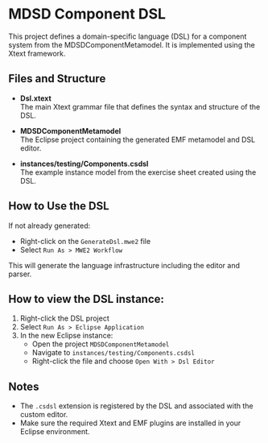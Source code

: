 # MDSD Component DSL

This project defines a domain-specific language (DSL) for a component system from the MDSDComponentMetamodel. It is implemented using the Xtext framework.

## Files and Structure

- **Dsl.xtext**  
  The main Xtext grammar file that defines the syntax and structure of the DSL.

- **MDSDComponentMetamodel**  
  The Eclipse project containing the generated EMF metamodel and DSL editor.

- **instances/testing/Components.csdsl**  
  The example instance model from the exercise sheet created using the DSL.

## How to Use the DSL

If not already generated:

- Right-click on the `GenerateDsl.mwe2` file
- Select `Run As > MWE2 Workflow`

This will generate the language infrastructure including the editor and parser.

## How to view the DSL instance:

1. Right-click the DSL project
2. Select `Run As > Eclipse Application`
3. In the new Eclipse instance:
   - Open the project `MDSDComponentMetamodel`
   - Navigate to `instances/testing/Components.csdsl`
   - Right-click the file and choose `Open With > Dsl Editor`

## Notes

- The `.csdsl` extension is registered by the DSL and associated with the custom editor.
- Make sure the required Xtext and EMF plugins are installed in your Eclipse environment.